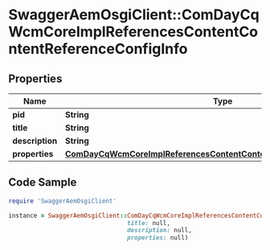 # SwaggerAemOsgiClient::ComDayCqWcmCoreImplReferencesContentContentReferenceConfigInfo

## Properties

Name | Type | Description | Notes
------------ | ------------- | ------------- | -------------
**pid** | **String** |  | [optional] 
**title** | **String** |  | [optional] 
**description** | **String** |  | [optional] 
**properties** | [**ComDayCqWcmCoreImplReferencesContentContentReferenceConfigProperties**](ComDayCqWcmCoreImplReferencesContentContentReferenceConfigProperties.md) |  | [optional] 

## Code Sample

```ruby
require 'SwaggerAemOsgiClient'

instance = SwaggerAemOsgiClient::ComDayCqWcmCoreImplReferencesContentContentReferenceConfigInfo.new(pid: null,
                                 title: null,
                                 description: null,
                                 properties: null)
```


